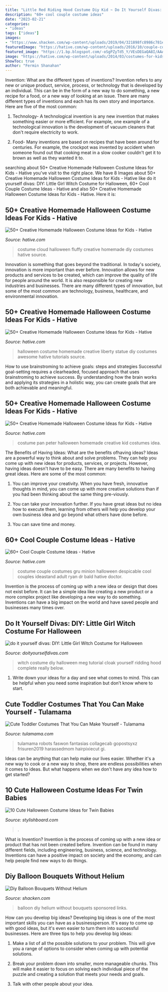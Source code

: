 ```yaml
---
title: "Little Red Riding Hood Costume Diy Kid ~ Do It Yourself Divas: Diy: Little Girl Witch Costume For Halloween"
description: "60+ cool couple costume ideas"
date: "2023-02-21"
categories:
- "ideas"
tags: ["ideas"]
images:
- "https://www.shacken.com/wp-content/uploads/2019/04/321898fc8986c781e5b22b701599eb48_4.jpg"
featuredImage: "https://hative.com/wp-content/uploads/2016/10/couple-costumes/1-couple-costume-ideas-1.jpg"
featured_image: "https://1.bp.blogspot.com/-oSgPZyTd5_Y/VEsDEGaQA8I/AAAAAAAALF0/tGl0LXPHfsM/s1600/IMG_5826.jpg"
image: "https://hative.com/wp-content/uploads/2014/03/costumes-for-kids/2-peter-pan-kid-costume-idea.jpg"
ShowToc: true
author: "Fermin Shanahan"
---
```



Invention: What are the different types of inventions?
Invention refers to any new or unique product, service, process, or technology that is developed by an individual. This can be in the form of a new way to do something, a new recipe for a food, or a new way of looking at an issue. There are many different types of inventions and each has its own story and importance. Here are five of the most common:
1. Technology- A technological invention is any new invention that makes something easier or more efficient. For example, one example of a technological innovation is the development of vacuum cleaners that don't require electricity to work.

2. Food- Many inventions are based on recipes that have been around for centuries. For example, the crockpot was invented by accident when someone found out that cooking meat in a slow cooker couldn't get it to brown as well as they wanted it to.

	

		
searching about 50+ Creative Homemade Halloween Costume Ideas for Kids - Hative you've visit to the right place. We have 8 Images about 50+ Creative Homemade Halloween Costume Ideas for Kids - Hative like do it yourself divas: DIY: Little Girl Witch Costume for Halloween, 60+ Cool Couple Costume Ideas - Hative and also 50+ Creative Homemade Halloween Costume Ideas for Kids - Hative. Here it is:
		
    
## 50+ Creative Homemade Halloween Costume Ideas For Kids - Hative

<img loading=lazy src="https://hative.com/wp-content/uploads/2014/03/costumes-for-kids/34-fluffy-white-cloud-costume.jpg" onerror="this.onerror=null;this.src='https://tse2.mm.bing.net/th?id=OIP.-mfqTpNSN2MMI4G1BSzqGwHaH0&amp;pid=15.1';" alt="50+ Creative Homemade Halloween Costume Ideas for Kids - Hative">

_Source: hative.com_

>costume cloud halloween fluffy creative homemade diy costumes hative source. 

	

Innovation is something that goes beyond the traditional. In today's society, innovation is more important than ever before. Innovation allows for new products and services to be created, which can improve the quality of life for people around the world. It is also responsible for creating new industries and businesses. There are many different types of innovation, but some of the most common are technology, business, healthcare, and environmental innovation.

    
## 50+ Creative Homemade Halloween Costume Ideas For Kids - Hative

<img loading=lazy src="https://hative.com/wp-content/uploads/2014/03/costumes-for-kids/5-statue-of-liberty-costume.jpg" onerror="this.onerror=null;this.src='https://tse2.mm.bing.net/th?id=OIP.YOEDb1dFvVCFjRMjLbE8PAHaKo&amp;pid=15.1';" alt="50+ Creative Homemade Halloween Costume Ideas for Kids - Hative">

_Source: hative.com_

>halloween costume homemade creative liberty statue diy costumes awesome hative tutorials source. 

	

How to use brainstroming to achieve goals: steps and strategies
Successful goal-setting requires a clearheaded, focused approach that uses brainstroming to achieve success. By understanding how the brain works and applying its strategies in a holistic way, you can create goals that are both achievable and meaningful.

    
## 50+ Creative Homemade Halloween Costume Ideas For Kids - Hative

<img loading=lazy src="https://hative.com/wp-content/uploads/2014/03/costumes-for-kids/2-peter-pan-kid-costume-idea.jpg" onerror="this.onerror=null;this.src='https://tse1.mm.bing.net/th?id=OIP.CLLoBF4Vpyz5D7pdZ_O2pgHaLW&amp;pid=15.1';" alt="50+ Creative Homemade Halloween Costume Ideas for Kids - Hative">

_Source: hative.com_

>costume pan peter halloween homemade creative kid costumes idea. 

	

The Benefits of Having Ideas: What are the benefits ofhaving ideas?
Ideas are a powerful way to think about and solve problems. They can help you come up with new ideas for products, services, or projects. However, having ideas doesn't have to be easy. There are many benefits to having great ideas. Here are some of the most common:
1) You can improve your creativity. When you have fresh, innovative thoughts in mind, you can come up with more creative solutions than if you had been thinking about the same thing pre-viously.

2) You can take your innovation further. If you have great ideas but no idea how to execute them, learning from others will help you develop your own business idea and go beyond what others have done before.

3) You can save time and money.

    
## 60+ Cool Couple Costume Ideas - Hative

<img loading=lazy src="https://hative.com/wp-content/uploads/2016/10/couple-costumes/1-couple-costume-ideas-1.jpg" onerror="this.onerror=null;this.src='https://tse4.mm.bing.net/th?id=OIP._PKgDwptuZ6FnDgRyA4hDgHaLH&amp;pid=15.1';" alt="60+ Cool Couple Costume Ideas - Hative">

_Source: hative.com_

>costume couple costumes gru minion halloween despicable cool couples ideastand adult ryan dr bald hative doctor. 

	

Invention is the process of coming up with a new idea or design that does not exist before. It can be a simple idea like creating a new product or a more complex project like developing a new way to do something. Inventions can have a big impact on the world and have saved people and businesses many times over.

    
## Do It Yourself Divas: DIY: Little Girl Witch Costume For Halloween

<img loading=lazy src="https://1.bp.blogspot.com/-oSgPZyTd5_Y/VEsDEGaQA8I/AAAAAAAALF0/tGl0LXPHfsM/s1600/IMG_5826.jpg" onerror="this.onerror=null;this.src='https://tse1.mm.bing.net/th?id=OIP.W5v6XfIB0x4DlXsP_6p2zQHaLH&amp;pid=15.1';" alt="do it yourself divas: DIY: Little Girl Witch Costume for Halloween">

_Source: doityourselfdivas.com_

>witch costume diy halloween meg tutorial cloak yourself ridding hood complete really below. 

	

1. Write down your ideas for a day and see what comes to mind. This can be helpful when you need some inspiration but don’t know where to start.

    
## Cute Toddler Costumes That You Can Make Yourself - Tulamama

<img loading=lazy src="https://tulamama.com/wp-content/uploads/2018/08/Toddler-robot-costume.jpg" onerror="this.onerror=null;this.src='https://tse3.mm.bing.net/th?id=OIP.i-UtFh1HfNhHU0lkt-Q9nAHaLz&amp;pid=15.1';" alt="Cute Toddler Costumes That You Can Make Yourself - Tulamama">

_Source: tulamama.com_

>tulamama robots faswon fantasias collagecab gopostsyxz frisuren2019 harassedmom hairpixiecut gi. 

	

Ideas can be anything that can help make our lives easier. Whether it's a new way to cook or a new way to shop, there are endless possibilities when it comes to ideas. But what happens when we don't have any idea how to get started? 

    
## 10 Cute Halloween Costume Ideas For Twin Babies

<img loading=lazy src="https://www.stylishboard.com/wp-content/uploads/2014/10/326.jpg" onerror="this.onerror=null;this.src='https://tse3.mm.bing.net/th?id=OIP.OmFm0nhOgHw03jowWNUkHwHaGs&amp;pid=15.1';" alt="10 Cute Halloween Costume Ideas for Twin Babies">

_Source: stylishboard.com_

>. 

	

What is Invention?
Invention is the process of coming up with a new idea or product that has not been created before. Invention can be found in many different fields, including engineering, business, science, and technology. Inventions can have a positive impact on society and the economy, and can help people find new ways to do things.

    
## Diy Balloon Bouquets Without Helium

<img loading=lazy src="https://www.shacken.com/wp-content/uploads/2019/04/321898fc8986c781e5b22b701599eb48_4.jpg" onerror="this.onerror=null;this.src='https://tse3.mm.bing.net/th?id=OIP.N19i6HpJjmsggMULCDtNjgAAAA&amp;pid=15.1';" alt="Diy Balloon Bouquets Without Helium">

_Source: shacken.com_

>balloon diy helium without bouquets sponsored links. 

	

How can you develop big ideas?
Developing big ideas is one of the most important skills you can have as a businessperson. It's easy to come up with good ideas, but it's even easier to turn them into successful businesses. Here are three tips to help you develop big ideas:
1. Make a list of all the possible solutions to your problem. This will give you a range of options to consider when coming up with potential solutions.

2. Break your problem down into smaller, more manageable chunks. This will make it easier to focus on solving each individual piece of the puzzle and creating a solution that meets your needs and goals.

3. Talk with other people about your idea.

